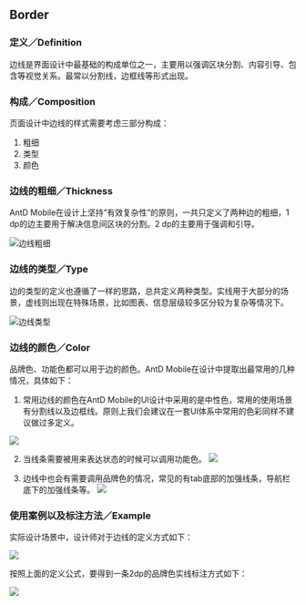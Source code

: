 ## Border

### 定义／Definition

边线是界面设计中最基础的构成单位之一，主要用以强调区块分割、内容引导、包含等视觉关系。最常以分割线，边框线等形式出现。

### 构成／Composition

页面设计中边线的样式需要考虑三部分构成：

1. 粗细
2. 类型
3. 颜色

### 边线的粗细／Thickness

AntD Mobile在设计上坚持“有效复杂性”的原则，一共只定义了两种边的粗细，1 dp的边主要用于解决信息间区块的分割。2 dp的主要用于强调和引导。

![边线粗细](https://os.alipayobjects.com/rmsportal/lVckcTMlWgzhPit.png)

### 边线的类型／Type

边的类型的定义也遵循了一样的思路，总共定义两种类型。实线用于大部分的场景，虚线则出现在特殊场景，比如图表、信息层级较多区分较为复杂等情况下。

![边线类型](https://os.alipayobjects.com/rmsportal/fadwTnHTuRoSqzF.png)

### 边线的颜色／Color

品牌色、功能色都可以用于边的颜色。AntD Mobile在设计中提取出最常用的几种情况，具体如下：

1. 常用边线的颜色在AntD Mobile的UI设计中采用的是中性色，常用的使用场景有分割线以及边框线。原则上我们会建议在一套UI体系中常用的色彩同样不建议做过多定义。

![](https://os.alipayobjects.com/rmsportal/jAnNpDuErCZYeeA.png)

2. 当线条需要被用来表达状态的时候可以调用功能色。
![](https://os.alipayobjects.com/rmsportal/BljXMPoWnijimIt.png)


3. 边线中也会有需要调用品牌色的情况，常见的有tab底部的加强线条，导航栏底下的加强线条等。
![](https://os.alipayobjects.com/rmsportal/fJUkwuevtVzhIsg.png)

### 使用案例以及标注方法／Example


实际设计场景中，设计师对于边线的定义方式如下：

![](https://os.alipayobjects.com/rmsportal/LeDplvdgNmGAaAw.png)

按照上面的定义公式，要得到一条2dp的品牌色实线标注方式如下：

![](https://os.alipayobjects.com/rmsportal/iAykOibYnVsIYAi.png)
